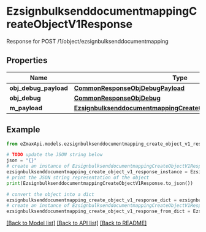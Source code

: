 # EzsignbulksenddocumentmappingCreateObjectV1Response

Response for POST /1/object/ezsignbulksenddocumentmapping

## Properties

Name | Type | Description | Notes
------------ | ------------- | ------------- | -------------
**obj_debug_payload** | [**CommonResponseObjDebugPayload**](CommonResponseObjDebugPayload.md) |  | 
**obj_debug** | [**CommonResponseObjDebug**](CommonResponseObjDebug.md) |  | [optional] 
**m_payload** | [**EzsignbulksenddocumentmappingCreateObjectV1ResponseMPayload**](EzsignbulksenddocumentmappingCreateObjectV1ResponseMPayload.md) |  | 

## Example

```python
from eZmaxApi.models.ezsignbulksenddocumentmapping_create_object_v1_response import EzsignbulksenddocumentmappingCreateObjectV1Response

# TODO update the JSON string below
json = "{}"
# create an instance of EzsignbulksenddocumentmappingCreateObjectV1Response from a JSON string
ezsignbulksenddocumentmapping_create_object_v1_response_instance = EzsignbulksenddocumentmappingCreateObjectV1Response.from_json(json)
# print the JSON string representation of the object
print(EzsignbulksenddocumentmappingCreateObjectV1Response.to_json())

# convert the object into a dict
ezsignbulksenddocumentmapping_create_object_v1_response_dict = ezsignbulksenddocumentmapping_create_object_v1_response_instance.to_dict()
# create an instance of EzsignbulksenddocumentmappingCreateObjectV1Response from a dict
ezsignbulksenddocumentmapping_create_object_v1_response_from_dict = EzsignbulksenddocumentmappingCreateObjectV1Response.from_dict(ezsignbulksenddocumentmapping_create_object_v1_response_dict)
```
[[Back to Model list]](../README.md#documentation-for-models) [[Back to API list]](../README.md#documentation-for-api-endpoints) [[Back to README]](../README.md)


